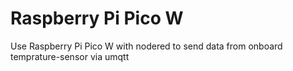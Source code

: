 # Raspberry Pi Pico W
Use Raspberry Pi Pico W with nodered to send data from onboard temprature-sensor via umqtt
